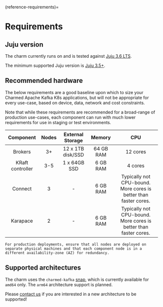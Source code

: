 (reference-requirements)=
# Requirements

## Juju version

The charm currently runs on and is tested against [Juju 3.6 LTS](https://github.com/juju/juju/releases).

The minimum supported Juju version is [Juju 3.5+](https://github.com/juju/juju/releases). 

## Recommended hardware

The below requirements are a good baseline upon which to size your Charmed Apache Kafka K8s applications, but will not be appropriate for every use-case, based on device, data, network and cost constraints.

Note that while these requirements are recommended for a broad-range of production use-cases, each component can run with much lower requirements for use in staging or test environments.

|     Component    | Nodes |  External Storage |   Memory  |                                CPU                               |
|:----------------:|:-----:|:-----------------:|:---------:|:----------------------------------------------------------------:|
|      Brokers     |   3+  | 12 x 1TB disk/SSD | 64 GB RAM |                             12 cores                             |
| KRaft controller |  3-5  |    1 x 64GB SSD   |  6 GB RAM |                              4 cores                             |
|      Connect     |   3   |         -         |  6 GB RAM | Typically not CPU-bound. More cores is better than faster cores. |
|     Karapace     |   2   |         -         |  6 GB RAM | Typically not CPU-bound. More cores is better than faster cores. |

```{note}
For production deployments, ensure that all nodes are deployed on separate physical machines and that each component node is in a different availability-zone (AZ) for redundancy.
```

## Supported architectures

The charm uses the `charmed-kafka` [snap](https://snapcraft.io/charmed-kafka), which is currently available for `amd64` only. The `arm64` architecture support is planned.

Please [contact us](contact) if you are interested in a new architecture to be supported!

